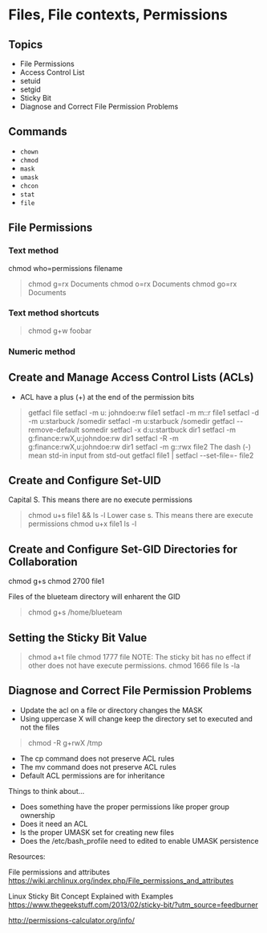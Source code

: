 # Files, File contexts, Permissions

## Topics

- File Permissions
- Access Control List
- setuid
- setgid
- Sticky Bit
- Diagnose and Correct File Permission Problems

## Commands

- `chown`
- `chmod`
- `mask`
- `umask`
- `chcon`
- `stat`
- `file`

## File Permissions

### Text method

chmod who=permissions filename
> chmod g=rx Documents
> chmod o=rx Documents
> chmod go=rx Documents

### Text method shortcuts

> chmod g+w foobar

### Numeric method

## Create and Manage Access Control Lists (ACLs)

- ACL have a plus (+) at the end of the permission bits 

> getfacl file
> setfacl -m u: johndoe:rw file1
> setfacl -m m::r file1
> setfacl -d -m u:starbuck /somedir
> setfacl -m u:starbuck /somedir
> getfacl --remove-default somedir
> setfacl -x d:u:startbuck dir1
> setfacl -m g:finance:rwX,u:johndoe:rw dir1
> setfacl -R -m g:finance:rwX,u:johndoe:rw dir1
> setfacl -m g::rwx file2
The dash (-) mean std-in input from std-out
> getfacl file1 | setfacl --set-file=- file2

## Create and Configure Set-UID

Capital S. This means there are no execute permissions
> chmod u+s file1 && ls -l
Lower case s. This means there are execute permissions
> chmod u+x file1
> ls -l

## Create and Configure Set-GID Directories for Collaboration

chmod g+s
chmod 2700 file1

Files of the blueteam directory will enharent the GID
> chmod g+s /home/blueteam

## Setting the Sticky Bit Value

> chmod a+t file
> chmod 1777 file
NOTE: The sticky bit has no effect if other does not have execute permissions.
> chmod 1666 file
> ls -la

## Diagnose and Correct File Permission Problems

- Update the acl on a file or directory changes the MASK
- Using uppercase X will change keep the directory set to executed and not the files

> chmod -R g+rwX /tmp

- The cp command does not preserve ACL rules
- The mv command does not preserve ACL rules
- Default ACL permissions are for inheritance

Things to think about...

- Does something have the proper permissions like proper group ownership
- Does it need an ACL
- Is the proper UMASK set for creating new files
- Does the /etc/bash_profile need to edited to enable UMASK persistence

Resources:

File permissions and attributes
https://wiki.archlinux.org/index.php/File_permissions_and_attributes

Linux Sticky Bit Concept Explained with Examples
https://www.thegeekstuff.com/2013/02/sticky-bit/?utm_source=feedburner

http://permissions-calculator.org/info/